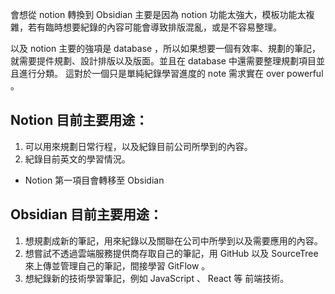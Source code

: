 會想從 notion 轉換到 Obsidian 主要是因為 notion 功能太強大，模板功能太複雜，若有臨時想要紀錄的內容可能會導致排版混亂，或是不容易整理。

以及 notion 主要的強項是 database ，所以如果想要一個有效率、規劃的筆記，就需要提件規劃、設計排版以及版面。並且在 database 中還需要整理規劃項目並且進行分類。 這對於一個只是單純紀錄學習進度的 note 需求實在 over powerful 。

## Notion 目前主要用途：
1. 可以用來規劃日常行程，以及紀錄目前公司所學到的內容。
2. 紀錄目前英文的學習情況。

* Notion 第一項目會轉移至 Obsidian 

##  Obsidian 目前主要用途：
1. 想規劃成新的筆記，用來紀錄以及關聯在公司中所學到以及需要應用的內容。
2. 想嘗試不透過雲端服務提供商存取自己的筆記，用 GitHub 以及 SourceTree 來上傳並管理自己的筆記，間接學習 GitFlow 。
3. 想紀錄新的技術學習筆記，例如 JavaScript 、 React 等 前端技術。